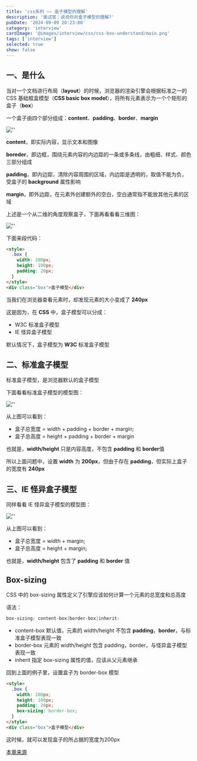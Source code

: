 ```yaml
---
title: 'css系列 —— 盒子模型的理解'
description: '面试官：说说你对盒子模型的理解?'
pubDate: '2024-09-09 20:23:00'
category: 'interview'
cardImage: '@images/interview/css/css-box-understand/main.png'
tags: ['interview']
selected: true
show: false
---
```


## 一、是什么

当对一个文档进行布局（**layout**）的时候，浏览器的渲染引擎会根据标准之一的 CSS 基础框盒模型（**CSS basic box model**），将所有元素表示为一个个矩形的盒子（**box**）

一个盒子由四个部分组成：**content**、**padding**、**border**、**margin**

![''](@images/interview/css/css-box-understand/image.jpg)

**content**，即实际内容，显示文本和图像

**boreder**，即边框，围绕元素内容的内边距的一条或多条线，由粗细、样式、颜色三部分组成

**padding**，即内边距，清除内容周围的区域，内边距是透明的，取值不能为负，受盒子的 **background** 属性影响

**margin**，即外边距，在元素外创建额外的空白，空白通常指不能放其他元素的区域

上述是一个从二维的角度观察盒子，下面再看看看三维图：

![''](@images/interview/css/css-box-understand/image2.jpg)

下面来段代码：

```html
<style>
  .box {
    width: 200px;
    height: 100px;
    padding: 20px;
  }
</style>
<div class="box">盒子模型</div>
```

当我们在浏览器查看元素时，却发现元素的大小变成了 **240px**

这是因为，在 **CSS** 中，盒子模型可以分成：

- W3C 标准盒子模型
- IE 怪异盒子模型

默认情况下，盒子模型为 **W3C** 标准盒子模型

## 二、标准盒子模型

标准盒子模型，是浏览器默认的盒子模型

下面看看标准盒子模型的模型图：

![''](@images/interview/css/css-box-understand/image.jpg)

从上图可以看到：

- 盒子总宽度 = width + padding + border + margin;
- 盒子总高度 = height + padding + border + margin

也就是，**width/height** 只是内容高度，不包含 **padding** 和 **border**值

所以上面问题中，设置 **width** 为 **200px**，但由于存在 **padding**，但实际上盒子的宽度有 **240px**

## 三、IE 怪异盒子模型

同样看看 IE 怪异盒子模型的模型图：

![''](@images/interview/css/css-box-understand/image3.jpg)

从上图可以看到：

- 盒子总宽度 = width + margin;
- 盒子总高度 = height + margin;

也就是，**width/height** 包含了 **padding** 和 **border** 值

## Box-sizing

CSS 中的 box-sizing 属性定义了引擎应该如何计算一个元素的总宽度和总高度

语法：

```css
box-sizing: content-box|border-box|inherit:
```

- content-box 默认值，元素的 width/height 不包含 **padding**，**border**，与标准盒子模型表现一致
- border-box 元素的 width/height 包含 padding，border，与怪异盒子模型表现一致
- inherit 指定 box-sizing 属性的值，应该从父元素继承

回到上面的例子里，设置盒子为 border-box 模型

```html
<style>
  .box {
    width: 200px;
    height: 100px;
    padding: 20px;
    box-sizing: border-box;
  }
</style>
<div class="box">盒子模型</div>
```

这时候，就可以发现盒子的所占据的宽度为200px

[本章来源](https://vue3js.cn/interview/css/box.html)
